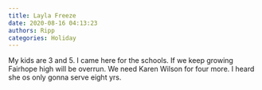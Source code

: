 ```yaml
---
title: Layla Freeze
date: 2020-08-16 04:13:23
authors: Ripp
categories: Holiday
---
```


 My kids are 3 and 5. I came here for the schools. If we keep growing Fairhope high will be overrun. We need Karen Wilson for four more. I heard she os only gonna serve eight yrs.